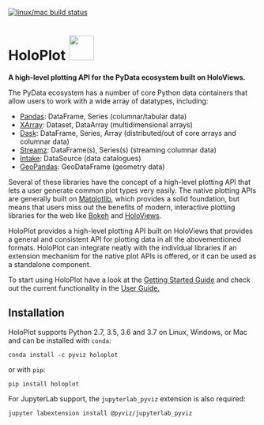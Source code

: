 [![linux/mac build status](https://travis-ci.org/pyviz/holoplot.svg?branch=master)](https://travis-ci.org/pyviz/holoplot)

<h1>
HoloPlot <img src="/doc/_static/holoplot-logo.png" width="50" height="50">
</h1>

**A high-level plotting API for the PyData ecosystem built on HoloViews.**

The PyData ecosystem has a number of core Python data containers that allow users to work with a wide array of datatypes, including:

* [Pandas](http://pandas.pydata.org): DataFrame, Series (columnar/tabular data)
* [XArray](http://xarray.pydata.org): Dataset, DataArray (multidimensional arrays)
* [Dask](http://dask.pydata.org): DataFrame, Series, Array (distributed/out of core arrays and columnar data)
* [Streamz](http://streamz.readthedocs.io): DataFrame(s), Series(s) (streaming columnar data)
* [Intake](http://github.com/ContinuumIO/intake): DataSource (data catalogues)
* [GeoPandas](http://geopandas.org): GeoDataFrame (geometry data)

Several of these libraries have the concept of a high-level plotting API that lets a user generate common plot types very easily. The native plotting APIs are generally built on [Matplotlib](http://matplotlib.org), which provides a solid foundation, but means that users miss out the benefits of modern, interactive plotting libraries for the web like [Bokeh](http://bokeh.pydata.org) and [HoloViews](http://holoviews.org).

HoloPlot provides a high-level plotting API built on HoloViews that provides a general and consistent API for plotting data in all the abovementioned formats. HoloPlot can integrate neatly with the individual libraries if an extension mechanism for the native plot APIs is offered, or it can be used as a standalone component.

To start using HoloPlot have a look at the [Getting Started Guide](https://pyviz.github.io/holoplot/getting_started/index.html) and check out the current functionality in the [User Guide.](https://pyviz.github.io/holoplot/user_guide/index.html)

## Installation

HoloPlot supports Python 2.7, 3.5, 3.6 and 3.7 on Linux, Windows, or Mac and can be installed with ``conda``:

```
conda install -c pyviz holoplot
```

or with ``pip``:

```
pip install holoplot
```

For JupyterLab support, the ``jupyterlab_pyviz`` extension is also required:

```
jupyter labextension install @pyviz/jupyterlab_pyviz
```
